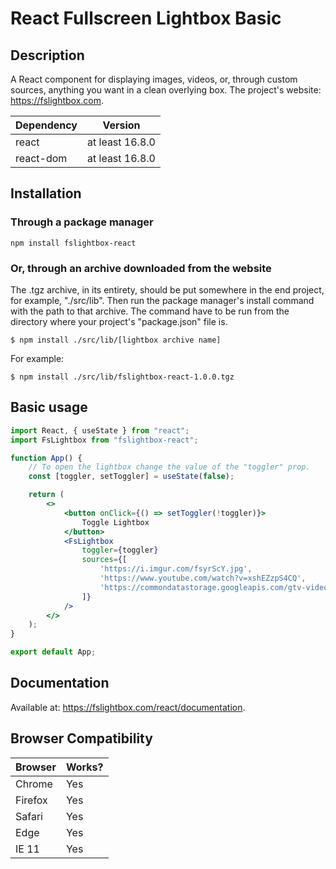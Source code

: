 # React Fullscreen Lightbox Basic

## Description
A React component for displaying images, videos, or, through custom sources, anything you want in a clean overlying box.
The project's website: https://fslightbox.com.

| Dependency | Version |
| --- | --- |
| react | at least 16.8.0 |
| react-dom | at least 16.8.0 |

## Installation
### Through a package manager
```
npm install fslightbox-react
```
### Or, through an archive downloaded from the website
The .tgz archive, in its entirety, should be put somewhere in the end project, for example, "./src/lib". Then run the package manager's install command with the path to that archive. The command have to be run from the directory where your project's "package.json" file is.
``` 
$ npm install ./src/lib/[lightbox archive name] 
```
For example:
``` 
$ npm install ./src/lib/fslightbox-react-1.0.0.tgz
```

## Basic usage 
```jsx
import React, { useState } from "react";
import FsLightbox from "fslightbox-react";

function App() {
	// To open the lightbox change the value of the "toggler" prop.
	const [toggler, setToggler] = useState(false);

	return (
		<>
			<button onClick={() => setToggler(!toggler)}>
				Toggle Lightbox
			</button>
			<FsLightbox
				toggler={toggler}
				sources={[
					'https://i.imgur.com/fsyrScY.jpg',
					'https://www.youtube.com/watch?v=xshEZzpS4CQ',
					'https://commondatastorage.googleapis.com/gtv-videos-bucket/sample/BigBuckBunny.mp4'
				]}
			/>
		</>
	);
}

export default App;
```

## Documentation
Available at: https://fslightbox.com/react/documentation.

## Browser Compatibility
| Browser | Works? |
| --- | --- |
| Chrome | Yes |
| Firefox | Yes |
| Safari | Yes |
| Edge | Yes |
| IE 11 | Yes |
